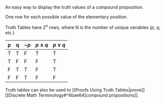 An easy way to display the truth values of a compound proposition.

One row for each possible value of the elementary position.

Truth Tables have $2^n$ rows, where N is the number of unique variables ($p$, $q$, etc.)

| p   | q   | $\neg p$ | $p\wedge q$ | $p\vee q$ |
| --- | --- | -------- | ----------- | --------- |
| T   | T   | F        | T           | T         |
| T   | F   | F        | F           | T         |
| F   | T   | T        | F           | T         |
| F   | F   | T        | F           | F         |

Truth tables can also be used to [[Proofs Using Truth Tables|prove]] [[Discrete Math Terminology#^4bae64|compound propositions]].
